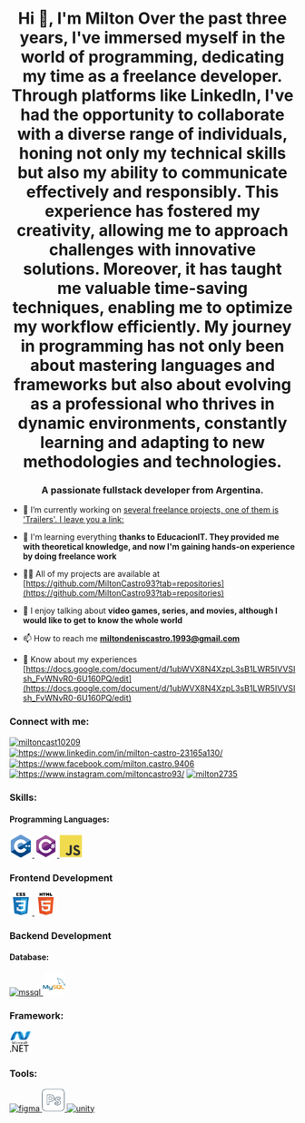 <h1 align="center">Hi 👋, I'm Milton Over the past three years, I've immersed myself in the world of programming, dedicating my time as a freelance developer. Through platforms like LinkedIn, I've had the opportunity to collaborate with a diverse range of individuals, honing not only my technical skills but also my ability to communicate effectively and responsibly. This experience has fostered my creativity, allowing me to approach challenges with innovative solutions. Moreover, it has taught me valuable time-saving techniques, enabling me to optimize my workflow efficiently. My journey in programming has not only been about mastering languages and frameworks but also about evolving as a professional who thrives in dynamic environments, constantly learning and adapting to new methodologies and technologies.</h1>
<h3 align="center">A passionate fullstack developer from Argentina.</h3>

- 🔭 I’m currently working on [several freelance projects, one of them is 'Trailers'. I leave you a link:](https://elpajaroremolques.000webhostapp.com/)

- 🌱 I'm learning everything **thanks to EducacionIT. They provided me with theoretical knowledge, and now I'm gaining hands-on experience by doing freelance work**

- 👨‍💻 All of my projects are available at [https://github.com/MiltonCastro93?tab=repositories](https://github.com/MiltonCastro93?tab=repositories)

- 💬 I enjoy talking about **video games, series, and movies, although I would like to get to know the whole world**

- 📫 How to reach me **miltondeniscastro.1993@gmail.com**

- 📄 Know about my experiences [https://docs.google.com/document/d/1ubWVX8N4XzpL3sB1LWR5IVVSIsh_FvWNvR0-6U160PQ/edit](https://docs.google.com/document/d/1ubWVX8N4XzpL3sB1LWR5IVVSIsh_FvWNvR0-6U160PQ/edit)

<h3 align="left">Connect with me:</h3>
<p align="left">
<a href="https://twitter.com/miltoncast10209" target="blank"><img align="center" src="https://raw.githubusercontent.com/rahuldkjain/github-profile-readme-generator/master/src/images/icons/Social/twitter.svg" alt="miltoncast10209" height="30" width="40" /></a>
<a href="https://linkedin.com/in/https://www.linkedin.com/in/milton-castro-23165a130/" target="blank"><img align="center" src="https://raw.githubusercontent.com/rahuldkjain/github-profile-readme-generator/master/src/images/icons/Social/linked-in-alt.svg" alt="https://www.linkedin.com/in/milton-castro-23165a130/" height="30" width="40" /></a>
<a href="https://fb.com/https://www.facebook.com/milton.castro.9406" target="blank"><img align="center" src="https://raw.githubusercontent.com/rahuldkjain/github-profile-readme-generator/master/src/images/icons/Social/facebook.svg" alt="https://www.facebook.com/milton.castro.9406" height="30" width="40" /></a>
<a href="https://instagram.com/https://www.instagram.com/miltoncastro93/" target="blank"><img align="center" src="https://raw.githubusercontent.com/rahuldkjain/github-profile-readme-generator/master/src/images/icons/Social/instagram.svg" alt="https://www.instagram.com/miltoncastro93/" height="30" width="40" /></a>
<a href="https://discord.gg/milton2735" target="blank"><img align="center" src="https://raw.githubusercontent.com/rahuldkjain/github-profile-readme-generator/master/src/images/icons/Social/discord.svg" alt="milton2735" height="30" width="40" /></a>
</p>

<h3 align="left">Skills: </h3>
<p align="left"> 
<h4 align="left"> Programming Languages: </h4>
 <a href="https://www.w3schools.com/cpp/" target="_blank" rel="noreferrer"> <img src="https://raw.githubusercontent.com/devicons/devicon/master/icons/cplusplus/cplusplus-original.svg" alt="cplusplus" width="40" height="40"/> </a> 
 <a href="https://www.w3schools.com/cs/" target="_blank" rel="noreferrer"> <img src="https://raw.githubusercontent.com/devicons/devicon/master/icons/csharp/csharp-original.svg" alt="csharp" width="40" height="40"/> </a>
 <a href="https://developer.mozilla.org/en-US/docs/Web/JavaScript" target="_blank" rel="noreferrer"> <img src="https://raw.githubusercontent.com/devicons/devicon/master/icons/javascript/javascript-original.svg" alt="javascript" width="40" height="40"/> </a> 


<h3 align="left"> Frontend Development </h3>
 <a href="https://www.w3schools.com/css/" target="_blank" rel="noreferrer"> <img src="https://raw.githubusercontent.com/devicons/devicon/master/icons/css3/css3-original-wordmark.svg" alt="css3" width="40" height="40"/> </a> <a href="https://www.w3.org/html/" target="_blank" rel="noreferrer"> <img src="https://raw.githubusercontent.com/devicons/devicon/master/icons/html5/html5-original-wordmark.svg" alt="html5" width="40" height="40"/> </a>
 
<h3 align="left"> Backend Development</h3>
<h4 align="left"> Database: </h4>
<a href="https://www.microsoft.com/en-us/sql-server" target="_blank" rel="noreferrer"> <img src="https://www.svgrepo.com/show/303229/microsoft-sql-server-logo.svg" alt="mssql" width="40" height="40"/> </a> <a href="https://www.mysql.com/" target="_blank" rel="noreferrer"> <img src="https://raw.githubusercontent.com/devicons/devicon/master/icons/mysql/mysql-original-wordmark.svg" alt="mysql" width="40" height="40"/> </a>

<h3 align="left">Framework: </h3>
<a href="https://dotnet.microsoft.com/" target="_blank" rel="noreferrer"> <img src="https://raw.githubusercontent.com/devicons/devicon/master/icons/dot-net/dot-net-original-wordmark.svg" alt="dotnet" width="40" height="40"/> </a>

<h3 align="left">Tools: </h3>
 <a href="https://www.figma.com/" target="_blank" rel="noreferrer"> <img src="https://www.vectorlogo.zone/logos/figma/figma-icon.svg" alt="figma" width="40" height="40"/> </a> <a href="https://www.photoshop.com/en" target="_blank" rel="noreferrer"> <img src="https://raw.githubusercontent.com/devicons/devicon/master/icons/photoshop/photoshop-line.svg" alt="photoshop" width="40" height="40"/> </a> <a href="https://unity.com/" target="_blank" rel="noreferrer"> <img src="https://www.vectorlogo.zone/logos/unity3d/unity3d-icon.svg" alt="unity" width="40" height="40"/> </a>
</p>

